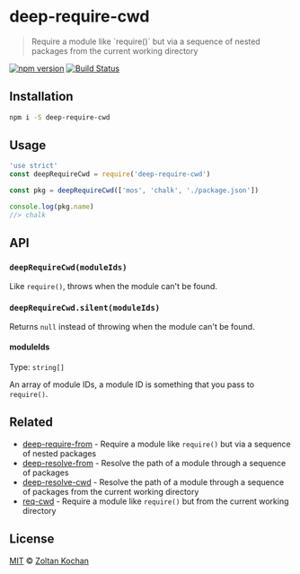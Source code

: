 # deep-require-cwd

> Require a module like \`require()\` but via a sequence of nested packages from the current working directory

<!--@shields('npm', 'travis')-->
[![npm version](https://img.shields.io/npm/v/deep-require-cwd.svg)](https://www.npmjs.com/package/deep-require-cwd) [![Build Status](https://img.shields.io/travis/zkochan/deep-require-cwd/master.svg)](https://travis-ci.org/zkochan/deep-require-cwd)
<!--/@-->

## Installation

```sh
npm i -S deep-require-cwd
```

## Usage

<!--@example('example.js')-->
```js
'use strict'
const deepRequireCwd = require('deep-require-cwd')

const pkg = deepRequireCwd(['mos', 'chalk', './package.json'])

console.log(pkg.name)
//> chalk
```
<!--/@-->

## API

### `deepRequireCwd(moduleIds)`

Like `require()`, throws when the module can't be found.

### `deepRequireCwd.silent(moduleIds)`

Returns `null` instead of throwing when the module can't be found.

#### moduleIds

Type: `string[]`

An array of module IDs, a module ID is something that you pass to `require()`.

## Related

- [deep-require-from](https://github.com/zkochan/deep-require-from) - Require a module like `require()` but via a sequence of nested packages
- [deep-resolve-from](https://github.com/zkochan/deep-resolve-from) - Resolve the path of a module through a sequence of packages
- [deep-resolve-cwd](https://github.com/zkochan/deep-resolve-cwd) - Resolve the path of a module through a sequence of packages from the current working directory
- [req-cwd](https://github.com/sindresorhus/req-cwd) - Require a module like `require()` but from the current working directory

## License

[MIT](./LICENSE) © [Zoltan Kochan](https://www.kochan.io)
